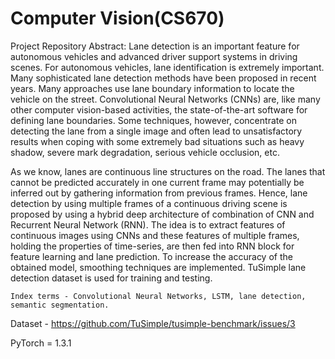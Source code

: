 # Computer Vision(CS670)
Project Repository
Abstract:
Lane detection is an important feature for autonomous vehicles and advanced driver support systems in driving scenes. For autonomous vehicles, lane identification is extremely important. Many sophisticated lane detection methods have been proposed in recent years. Many approaches use lane boundary information to locate the vehicle on the street. Convolutional Neural Networks (CNNs) are, like many other computer vision-based activities, the state-of-the-art software for defining lane boundaries. Some techniques, however, concentrate on detecting the lane from a single image and often lead to unsatisfactory results when coping with some extremely bad situations such as heavy shadow, severe mark degradation, serious vehicle occlusion, etc. 

As we know, lanes are continuous line structures on the road. The lanes that cannot be predicted accurately in one current frame may potentially be inferred out by gathering information from previous frames. Hence, lane detection by using multiple frames of a continuous driving scene is proposed by using a hybrid deep architecture of combination of CNN and Recurrent Neural Network (RNN). The idea is to extract features of continuous images using CNNs and these features of multiple frames, holding the properties of time-series, are then fed into RNN block for feature learning and lane prediction. To increase the accuracy of the obtained model, smoothing techniques are implemented. TuSimple lane detection dataset is used for training and testing.

    Index terms - Convolutional Neural Networks, LSTM, lane detection, semantic segmentation.

Dataset - https://github.com/TuSimple/tusimple-benchmark/issues/3

PyTorch = 1.3.1
